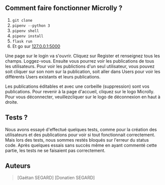 ## Comment faire fonctionner Microlly ?

1. `git clone`
2. `pipenv --python 3`
3. `pipenv shell`
4. `pipenv install`
5. `flask run`
6. Et go sur [127.0.0.1:5000](http://127.0.0.1:5000)

Une page sur le login va s'ouvrir.
Cliquez sur Register et renseignez tous les champs.
Loggez-vous.
Ensuite vous pourrez voir les publications de tous les utilisateurs.
Pour voir les publictions d'un seul utilisateur, vous pouvez soit cliquer sur son nom sur la publication, soit aller dans Users pour voir les différents Users existants et leurs publications.

Les publications éditables et avec une corbeille (suppression) sont vos publications.
Pour revenir à la page d'accueil, cliquez sur le logo Microlly.
Pour vous déconnecter, veuillezcliquer sur le logo de déconnexion en haut à droite.

## Tests ?

Nous avons essayé d'effectué quelques tests, comme pour la création des utilisateurs et des publications pour voir si tout fonctionnait correctement.
Mais lors des tests, nous sommes restés bloqués sur l'erreur du status code.
Après quelques essais sans succès même en ayant commenté cette partie, les tests ne se faisaient pas correctement.

## Auteurs

> [Gaëtan SEGARD]
> [Donatien SEGARD]
